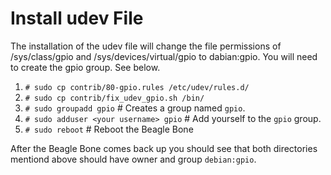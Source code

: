 Install udev File
=================

The installation of the udev file will change the file permissions of /sys/class/gpio and /sys/devices/virtual/gpio to dabian:gpio. You will need to create the gpio group. See below.

 1. `# sudo cp contrib/80-gpio.rules /etc/udev/rules.d/`
 2. `# sudo cp contrib/fix_udev_gpio.sh /bin/`
 3. `# sudo groupadd gpio` # Creates a group named `gpio`.
 4. `# sudo adduser <your username> gpio` # Add yourself to the `gpio` group.
 5. `# sudo reboot` # Reboot the Beagle Bone

After the Beagle Bone comes back up you should see that both directories mentiond above should have owner and group `debian:gpio`.
